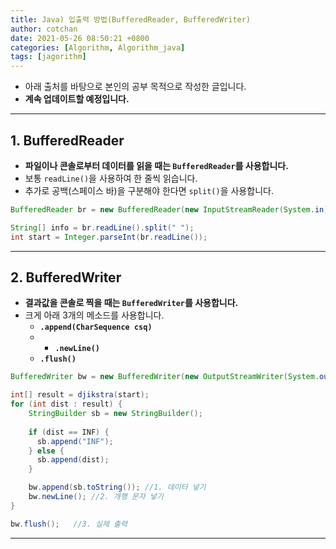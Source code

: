 ```yaml
---
title: Java) 입출력 방법(BufferedReader, BufferedWriter)
author: cotchan
date: 2021-05-26 08:50:21 +0800
categories: [Algorithm, Algorithm_java]
tags: [jagorithm]     
---
```


+ 아래 출처를 바탕으로 본인의 공부 목적으로 작성한 글입니다.    
+ **계속 업데이트할 예정입니다.**

---

## 1. BufferedReader

+ **파일이나 콘솔로부터 데이터를 읽을 때는 `BufferedReader`를 사용합니다.**
+ 보통 `readLine()`을 사용하여 한 줄씩 읽습니다.
+ 추가로 공백(스페이스 바)을 구분해야 한다면 `split()`을 사용합니다.

```java
BufferedReader br = new BufferedReader(new InputStreamReader(System.in));

String[] info = br.readLine().split(" ");
int start = Integer.parseInt(br.readLine());
```

---

## 2. BufferedWriter

+ **결과값을 콘솔로 찍을 때는 `BufferedWriter`를 사용합니다.**
+ 크게 아래 3개의 메소드를 사용합니다.
  + **`.append(CharSequence csq)`**
  + + **`.newLine()`**
  + **`.flush()`**

```java
BufferedWriter bw = new BufferedWriter(new OutputStreamWriter(System.out));

int[] result = djikstra(start);
for (int dist : result) {
    StringBuilder sb = new StringBuilder();
			
    if (dist == INF) {
      sb.append("INF");
    } else {
      sb.append(dist);
    }

    bw.append(sb.toString()); //1. 데이터 넣기
    bw.newLine(); //2. 개행 문자 넣기
}

bw.flush();   //3. 실제 출력 
```

---

